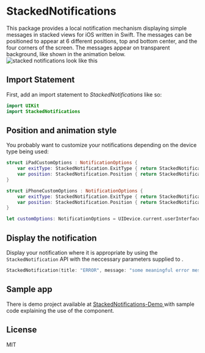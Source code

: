 # StackedNotifications

This package provides a local notification mechanism displaying simple messages in stacked views for iOS written in Swift. The messages can be positioned to appear at 6 different positions, top and bottom center, and the four corners of the screen. The messages appear on transparent background, like shown in the animation below.
![stacked notifications look like this](https://github.com/hakkabon/Assets/blob/master/notifications.gif)

## Import Statement
First, add an import statement to *StackedNotifications* like so:

```swift
import UIKit
import StackedNotifications
```

## Position and animation style
You probably want to customize your notifications depending on the device type being used:

```swift
struct iPadCustomOptions : NotificationOptions {
    var exitType: StackedNotification.ExitType { return StackedNotification.ExitType.slide }
    var position: StackedNotification.Position { return StackedNotification.Position.topRight }
}

struct iPhoneCustomOptions : NotificationOptions {
    var exitType: StackedNotification.ExitType { return StackedNotification.ExitType.pop }
    var position: StackedNotification.Position { return StackedNotification.Position.top }
}

let customOptions: NotificationOptions = UIDevice.current.userInterfaceIdiom == . pad ? iPadCustomOptions() : iPhoneCustomOptions()
```

## Display the notification
Display your notification where it is appropriate by using the `StackedNotification` API with the neccessary parameters supplied to . 

```swift
StackedNotification(title: "ERROR", message: "some meaningful error message", options: customOptions).show()
```

## Sample app
There is demo project available at [StackedNotifications-Demo ](https://github.com/hakkabon/StackedNotifications-Demo) with sample code explaining the use of the component.

## License
MIT
